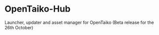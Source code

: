 # OpenTaiko-Hub
Launcher, updater and asset manager for OpenTaiko (Beta release for the 26th October)
